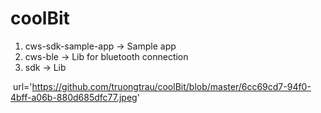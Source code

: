 # coolBit
1. cws-sdk-sample-app -> Sample app 
2. cws-ble -> Lib for bluetooth connection 
3. sdk -> Lib

<img> url='https://github.com/truongtrau/coolBit/blob/master/6cc69cd7-94f0-4bff-a06b-880d685dfc77.jpeg' <img>
